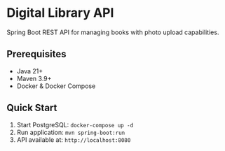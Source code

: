 # Digital Library API

Spring Boot REST API for managing books with photo upload capabilities.

## Prerequisites

- Java 21+
- Maven 3.9+
- Docker & Docker Compose

## Quick Start

1. Start PostgreSQL: `docker-compose up -d`
2. Run application: `mvn spring-boot:run`
3. API available at: `http://localhost:8080`